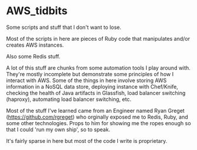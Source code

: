AWS_tidbits
===========

Some scripts and stuff that I don't want to lose.

Most of the scripts in here are pieces of Ruby code that manipulates and/or creates AWS instances.

Also some Redis stuff.

A lot of this stuff are chunks from some automation tools I play around with. They're mostly incomplete but demonstrate some principles of how I interact with AWS. Some of the things in here involve storing AWS information in a NoSQL data store, deploying instance with Chef/Knife, checking the health of Java artifacts in Glassfish, load balancer switching (haproxy), automating load balancer switching, etc.

Most of the stuff I've learned came from an Engineer named Ryan Greget (https://github.com/rgreget) who orginally exposed me to Redis, Ruby, and some other technologies. Props to him for showing me the ropes enough so that I could 'run my own ship', so to speak.

It's fairly sparse in here but most of the code I write is proprietary.
